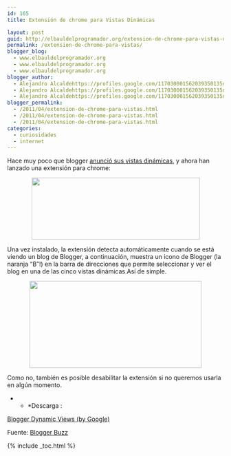 ```yaml
---
id: 165
title: Extensión de chrome para Vistas Dinámicas

layout: post
guid: http://elbauldelprogramador.org/extension-de-chrome-para-vistas-dinamicas/
permalink: /extension-de-chrome-para-vistas/
blogger_blog:
  - www.elbauldelprogramador.org
  - www.elbauldelprogramador.org
  - www.elbauldelprogramador.org
blogger_author:
  - Alejandro Alcaldehttps://profiles.google.com/117030001562039350135noreply@blogger.com
  - Alejandro Alcaldehttps://profiles.google.com/117030001562039350135noreply@blogger.com
  - Alejandro Alcaldehttps://profiles.google.com/117030001562039350135noreply@blogger.com
blogger_permalink:
  - /2011/04/extension-de-chrome-para-vistas.html
  - /2011/04/extension-de-chrome-para-vistas.html
  - /2011/04/extension-de-chrome-para-vistas.html
categories:
  - curiosidades
  - internet
---
```

Hace muy poco que blogger [anunció sus vistas dinámicas][1], y ahora han lanzado una extensión para chrome:

<div class="separator" style="clear: both; text-align: center;">
  <a href="http://3-www-accel-pss.googleusercontent.com/gadgets/proxy?container=accel&gadget=buzz.blogger.com&debug=0&nocache=0&rooe=1&html_tag_context=img&url=http%3A%2F%2F4.bp.blogspot.com%2F_UUTay7LUoq0%2FTZkQ4W68PpI%2FAAAAAAAAAEc%2FW9HrUwOTDGM%2FUntitled3.png" imageanchor="1" style="margin-left:1em; margin-right:1em"><img border="0" height="144" width="391" src="http://3-www-accel-pss.googleusercontent.com/gadgets/proxy?container=accel&gadget=buzz.blogger.com&debug=0&nocache=0&rooe=1&html_tag_context=img&url=http%3A%2F%2F4.bp.blogspot.com%2F_UUTay7LUoq0%2FTZkQ4W68PpI%2FAAAAAAAAAEc%2FW9HrUwOTDGM%2FUntitled3.png" /></a>
</div>

  
<!--more-->

Una vez instalado, la extensión detecta automáticamente cuando se está viendo un blog de Blogger, a continuación, muestra un icono de Blogger (la naranja &#8220;B&#8221;!) en la barra de direcciones que permite seleccionar y ver el blog en una de las cinco vistas dinámicas.Así de simple.

<div class="separator" style="clear: both; text-align: center;">
  <a href="http://1.bp.blogspot.com/_UUTay7LUoq0/TZkQqGWQsrI/AAAAAAAAAEY/_mW8IOqVZ_Y/3001%20(1).jpg" imageanchor="1" style="margin-left:1em; margin-right:1em"><img border="0" height="202" width="400" src="http://1.bp.blogspot.com/_UUTay7LUoq0/TZkQqGWQsrI/AAAAAAAAAEY/_mW8IOqVZ_Y/3001%20(1).jpg" /></a>
</div>

Como no, también es posible desabilitar la extensión si no queremos usarla en algún momento.

* * *Descarga : 

[Blogger Dynamic Views (by Google)][2]  
  
Fuente: [Blogger Buzz][3]</p> 



 [1]: http://elbauldelprogramador.com/habilitadas-las-vistas-dinamicas-en-el/
 [2]: https://chrome.google.com/extensions/detail/mmoheajlpfaigefceljflpohdehkjbli
 [3]: http://buzz.blogger.com/2011/04/dynamic-views-chrome-extension.html

{% include _toc.html %}
